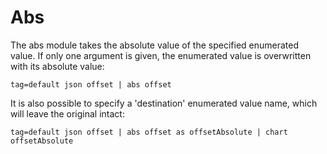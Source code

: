# Abs

The abs module takes the absolute value of the specified enumerated value. If only one argument is given, the enumerated value is overwritten with its absolute value:

```
tag=default json offset | abs offset
```

It is also possible to specify a 'destination' enumerated value name, which will leave the original intact:

```
tag=default json offset | abs offset as offsetAbsolute | chart offsetAbsolute
```
